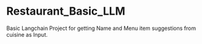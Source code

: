 # Restaurant_Basic_LLM
Basic Langchain Project for getting Name and Menu item suggestions from cuisine as Input.
